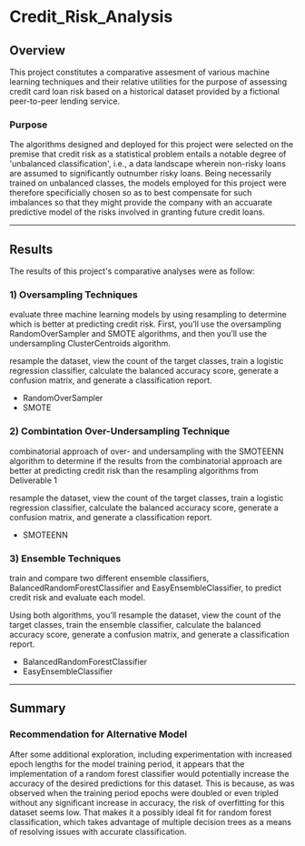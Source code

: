 # Credit_Risk_Analysis

## **Overview**
This project constitutes a comparative assesment of various machine learning techniques and their relative utilities for the purpose of assessing credit card loan risk based on a historical dataset provided by a fictional peer-to-peer lending service.

### **Purpose**
The algorithms designed and deployed for this project were selected on the premise that credit risk as a statistical problem entails a notable degree of 'unbalanced classification', i.e., a data landscape wherein non-risky loans are assumed to significantly outnumber risky loans.  Being necessarily trained on unbalanced classes, the models employed for this project were therefore specificially chosen so as to best compensate for such imbalances so that they might provide the company with an accuarate predictive model of the risks involved in granting future credit loans.

--------------------------------
## Results
The results of this project's comparative analyses were as follow:

### **1) Oversampling Techniques**
evaluate three machine learning models by using resampling to determine which is better at predicting credit risk. First, you’ll use the oversampling RandomOverSampler and SMOTE algorithms, and then you’ll use the undersampling ClusterCentroids algorithm.

resample the dataset, view the count of the target classes, train a logistic regression classifier, calculate the balanced accuracy score, generate a confusion matrix, and generate a classification report.

- RandomOverSampler
- SMOTE

### **2) Combintation Over-Undersampling Technique**
combinatorial approach of over- and undersampling with the SMOTEENN algorithm to determine if the results from the combinatorial approach are better at predicting credit risk than the resampling algorithms from Deliverable 1

resample the dataset, view the count of the target classes, train a logistic regression classifier, calculate the balanced accuracy score, generate a confusion matrix, and generate a classification report.

- SMOTEENN

### 3) **Ensemble Techniques**
train and compare two different ensemble classifiers, BalancedRandomForestClassifier and EasyEnsembleClassifier, to predict credit risk and evaluate each model. 

Using both algorithms, you’ll resample the dataset, view the count of the target classes, train the ensemble classifier, calculate the balanced accuracy score, generate a confusion matrix, and generate a classification report.

- BalancedRandomForestClassifier
- EasyEnsembleClassifier

--------------------------------

## **Summary**
 

### Recommendation for Alternative Model
After some additional exploration, including experimentation with increased epoch lengths for the model training period, it appears that the implementation of a random forest classifier would potentially increase the accuracy of the desired predictions for this dataset.  This is because, as was observed when the training period epochs were doubled or even tripled without any significant increase in accuracy, the risk of overfitting for this dataset seems low.  That makes it a possibly ideal fit for random forest classification, which takes advantage of multiple decision trees as a means of resolving issues with accurate classification. 
